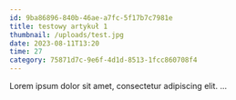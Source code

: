```yaml
---
id: 9ba86896-840b-46ae-a7fc-5f17b7c7981e
title: testowy artykuł 1
thumbnail: /uploads/test.jpg
date: 2023-08-11T13:20
time: 27
category: 75871d7c-9e6f-4d1d-8513-1fcc860708f4
---
```


Lorem ipsum dolor sit amet, consectetur adipiscing elit. ...
